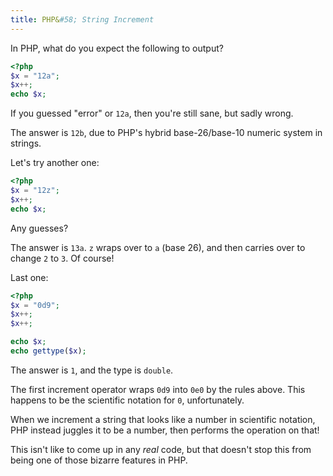 ```yaml
---
title: PHP&#58; String Increment
---
```


In PHP, what do you expect the following to output?

```php
<?php
$x = "12a";
$x++;
echo $x;
```

If you guessed "error" or `12a`, then you're still sane, but sadly wrong.

The answer is `12b`, due to PHP's hybrid base-26/base-10 numeric system in strings.

Let's try another one:

```php
<?php
$x = "12z";
$x++;
echo $x;
```

Any guesses?

The answer is `13a`. `z` wraps over to `a` (base 26), and then carries over to change `2` to `3`. Of course!

Last one:

```php
<?php
$x = "0d9";
$x++;
$x++;

echo $x;
echo gettype($x);
```

The answer is `1`, and the type is `double`.

The first increment operator wraps `0d9` into `0e0` by the rules above. This happens to be the scientific notation for `0`, unfortunately.

When we increment a string that looks like a number in scientific notation, PHP instead juggles it to be a number, then performs the operation on that!

This isn't like to come up in any *real* code, but that doesn't stop this from being one of those bizarre features in PHP.